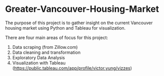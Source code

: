 # Greater-Vancouver-Housing-Market

The purpose of this project is to gather insight on the current Vancouver housing market using Python and Tableau for visualization. <br/>

There are four main areas of focus for this project: <br/>
1. Data scraping (from Zillow.com)
2. Data cleaning and transformation
3. Exploratory Data Analysis
4. Visualization with Tableau (https://public.tableau.com/app/profile/victor.yung/vizzes)

